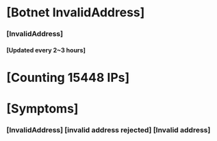 # [Botnet InvalidAddress]
### [InvalidAddress]
#### [Updated every 2~3 hours]

# [Counting 15448 IPs]

# [Symptoms] 

###   [InvalidAddress] [invalid address rejected] [Invalid address]
